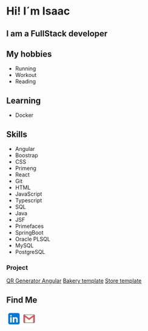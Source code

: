 # Hi! I´m Isaac <br>
## I am a FullStack developer

## My hobbies
- Running
- Workout
- Reading

## Learning
- Docker

## Skills
- Angular
- Boostrap
- CSS
- Primeng
- React
- Git
- HTML
- JavaScript
- Typescript
- SQL
- Java
- JSF
- Primefaces
- SpringBoot
- Oracle PLSQL
- MySQL
- PostgreSQL

### Project
[QR Generator Angular](https://gitbrave99.github.io/qr-generator-angular)
[Bakery template](https://gitbrave99.github.io/plant_boostrap_bakery)
[Store template](https://gitbrave99.github.io/plant_tiendaweb)

## Find Me
<a href="https://www.linkedin.com/in/preza-isaac">
<img align="left" alt="something" target="_blank" width="40px" src="https://github.com/gitbrave99/gitbrave99/blob/master/linkedin.svg">
</a>
<a href="mailto:isaac.preza.g@gmail.com">
  <img align="left" alt="something" target="_blank" width="40px" src="https://github.com/gitbrave99/gitbrave99/blob/master/gmail.svg">
</a>
